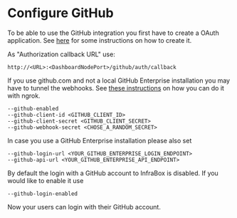 # Configure GitHub

To be able to use the GitHub integration you first have to create a OAuth application. See [here](https://developer.github.com/apps/building-integrations/setting-up-and-registering-oauth-apps/registering-oauth-apps/) for some instructions on how to create it.

As "Authorization callback URL" use:

    http://<URL>:<DashboardNodePort>/github/auth/callback

If you use github.com and not a local GitHub Enterprise installation you may have to tunnel the webhooks. See [these instructions](https://developer.github.com/webhooks/configuring/#using-ngrok) on how you can do it with ngrok.

    --github-enabled
    --github-client-id <GITHUB_CLIENT_ID>
    --github-client-secret <GITHUB_CLIENT_SECRET>
    --github-webhook-secret <CHOSE_A_RANDOM_SECRET>

In case you use a GitHub Enterprise installation please also set

    --github-login-url <YOUR_GITHUB_ENTERPRISE_LOGIN_ENDPOINT>
    --github-api-url <YOUR_GITHUB_ENTERPRISE_API_ENDPOINT>

By default the login with a GitHub account to InfraBox is disabled. If you would like to enable it use

    --github-login-enabled

Now your users can login with their GitHub account.
